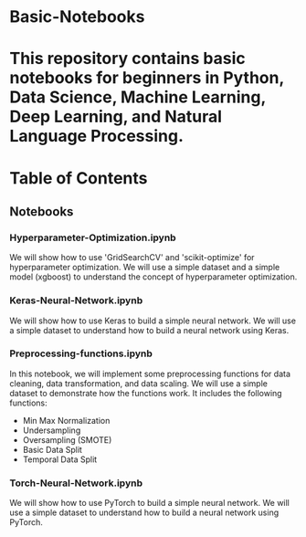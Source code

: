 # Basic-Notebooks
# This repository contains basic notebooks for beginners in Python, Data Science, Machine Learning, Deep Learning, and Natural Language Processing. 
#
# Table of Contents
## Notebooks
### Hyperparameter-Optimization.ipynb
We will show how to use 'GridSearchCV' and 'scikit-optimize' for hyperparameter optimization. We will use a simple dataset and a simple model (xgboost) to understand the concept of hyperparameter optimization.
### Keras-Neural-Network.ipynb
We will show how to use Keras to build a simple neural network. We will use a simple dataset to understand how to build a neural network using Keras.
### Preprocessing-functions.ipynb
In this notebook, we will implement some preprocessing functions for data cleaning, data transformation, and data scaling. We will use a simple dataset to demonstrate how the functions work. It includes the following functions:
- Min Max Normalization
- Undersampling
- Oversampling (SMOTE)
- Basic Data Split
- Temporal Data Split
### Torch-Neural-Network.ipynb
We will show how to use PyTorch to build a simple neural network. We will use a simple dataset to understand how to build a neural network using PyTorch.